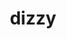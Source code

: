 ---
layout: post
title: "dizzy"
img: "/img/blog/tontura.png"
day: "2024-08-16"
text: "
que tontura 😵 o remedio fez eu perder toda minha coordenacao motora
<br><br>
tenho que resolver as coisas da mudança pra morar sozinho espero ter tempo e disposição hoje
"
---